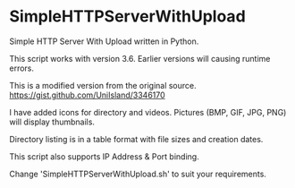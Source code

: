 # SimpleHTTPServerWithUpload
Simple HTTP Server With Upload written in Python.

This script works with version 3.6.
Earlier versions will causing runtime errors.

This is a modified version from the original source.
https://gist.github.com/UniIsland/3346170

I have added icons for directory and videos.
Pictures (BMP, GIF, JPG, PNG) will display thumbnails.

Directory listing is in a table format with file sizes and creation dates.

This script also supports IP Address & Port binding.

Change 'SimpleHTTPServerWithUpload.sh' to suit your requirements.
